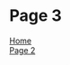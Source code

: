 <h1>Page 3</h1>
 <p>
  <a href="index.html">Home</a> <br>
  <a href="page 2.html">Page 2 </a> 
  </p>
